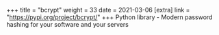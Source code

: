 +++
title = "bcrypt"
weight = 33
date = 2021-03-06
[extra]
link = "https://pypi.org/project/bcrypt/"
+++
Python library - Modern password hashing for your software and your servers

